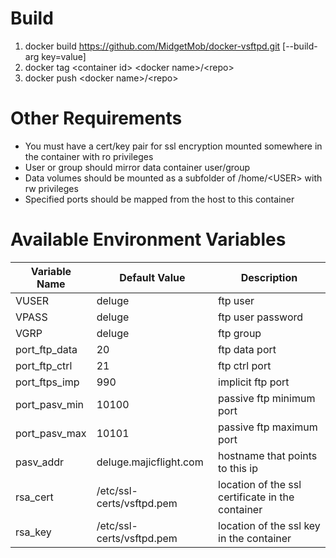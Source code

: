 # Build
1. docker build https://github.com/MidgetMob/docker-vsftpd.git [--build-arg key=value]  
3. docker tag \<container id> \<docker name>/\<repo>  
3. docker push \<docker name>/\<repo>  

# Other Requirements
* You must have a cert/key pair for ssl encryption mounted somewhere in the container with ro privileges
* User or group should mirror data container user/group
* Data volumes should be mounted as a subfolder of /home/\<USER> with rw privileges
* Specified ports should be mapped from the host to this container

# Available Environment Variables
Variable Name | Default Value | Description
------------- | ------------- | -----------
VUSER | deluge | ftp user  
VPASS | deluge | ftp user password  
VGRP | deluge | ftp group  
port_ftp_data | 20 | ftp data port 
port_ftp_ctrl | 21 | ftp ctrl port  
port_ftps_imp | 990 | implicit ftp port  
port_pasv_min | 10100 | passive ftp minimum port  
port_pasv_max | 10101 | passive ftp maximum port  
pasv_addr|deluge.majicflight.com | hostname that points to this ip  
rsa_cert|/etc/ssl-certs/vsftpd.pem | location of the ssl certificate in the container  
rsa_key|/etc/ssl-certs/vsftpd.pem | location of the ssl key in the container
